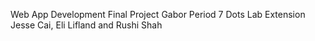 Web App Development Final Project
Gabor Period 7
Dots Lab Extension
Jesse Cai, Eli Lifland and Rushi Shah
